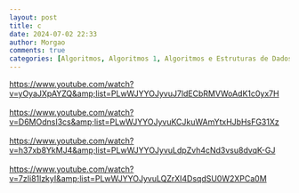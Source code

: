 ```yaml
---
layout: post
title: c
date: 2024-07-02 22:33
author: Morgao
comments: true
categories: [Algoritmos, Algoritmos 1, Algoritmos e Estruturas de Dados, beecrowd, Linguagem C, Programação]
---
```

https://www.youtube.com/watch?v=yOyaJXpAYZQ&amp;list=PLwWJYYOJyvuJ7ldECbRMVWoAdK1c0yx7H<br />
<br />
https://www.youtube.com/watch?v=D6MOdnsI3cs&amp;list=PLwWJYYOJyvuKCJkuWAmYtxHJbHsFG31Xz<br />
<br />
https://www.youtube.com/watch?v=h37xb8YkMJ4&amp;list=PLwWJYYOJyvuLdpZvh4cNd3vsu8dvqK-GJ<br />
<br />
https://www.youtube.com/watch?v=7zIi81lzkyI&amp;list=PLwWJYYOJyvuLQZrXI4DsqdSU0W2XPCa0M
